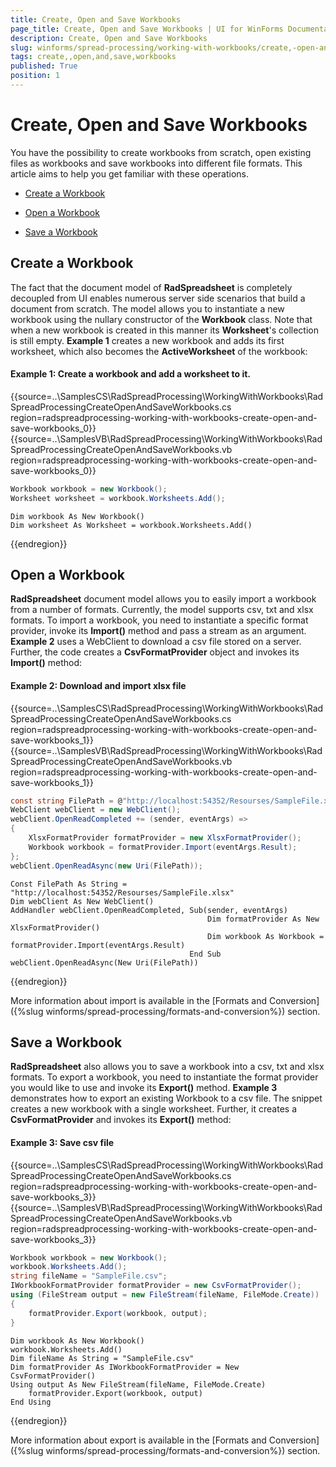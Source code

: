 ```yaml
---
title: Create, Open and Save Workbooks
page_title: Create, Open and Save Workbooks | UI for WinForms Documentation
description: Create, Open and Save Workbooks
slug: winforms/spread-processing/working-with-workbooks/create,-open-and-save-workbooks
tags: create,,open,and,save,workbooks
published: True
position: 1
---
```


# Create, Open and Save Workbooks

You have the possibility to create workbooks from scratch, open existing files as workbooks and save workbooks into different file formats. This article aims to help you get familiar with these operations.

* [Create a Workbook](#create-a-workbook)

* [Open a Workbook](#open-a-workbook)

* [Save a Workbook](#save-a-workbook)

## Create a Workbook

The fact that the document model of __RadSpreadsheet__ is completely decoupled from UI enables numerous server side scenarios that build a document from scratch. The model allows you to instantiate a new workbook using the nullary constructor of the __Workbook__ class. Note that when a new workbook is created in this manner its __Worksheet__'s collection is still empty. __Example 1__ creates a new workbook and adds its first worksheet, which also becomes the __ActiveWorksheet__ of the workbook:

#### Example 1: Create a workbook and add a worksheet to it.

{{source=..\SamplesCS\RadSpreadProcessing\WorkingWithWorkbooks\RadSpreadProcessingCreateOpenAndSaveWorkbooks.cs region=radspreadprocessing-working-with-workbooks-create-open-and-save-workbooks_0}} 
{{source=..\SamplesVB\RadSpreadProcessing\WorkingWithWorkbooks\RadSpreadProcessingCreateOpenAndSaveWorkbooks.vb region=radspreadprocessing-working-with-workbooks-create-open-and-save-workbooks_0}} 

````C#
Workbook workbook = new Workbook();
Worksheet worksheet = workbook.Worksheets.Add();

````
````VB.NET
Dim workbook As New Workbook()
Dim worksheet As Worksheet = workbook.Worksheets.Add()

````

{{endregion}} 

## Open a Workbook

__RadSpreadsheet__ document model allows you to easily import a workbook from a number of formats. Currently, the model supports csv, txt and xlsx formats. To import a workbook, you need to instantiate a specific format provider, invoke its __Import()__ method and pass a stream as an argument. __Example 2__ uses a WebClient to download a csv file stored on a server. Further, the code creates a __CsvFormatProvider__ object and invokes its __Import()__ method:

#### Example 2: Download and import xlsx file

{{source=..\SamplesCS\RadSpreadProcessing\WorkingWithWorkbooks\RadSpreadProcessingCreateOpenAndSaveWorkbooks.cs region=radspreadprocessing-working-with-workbooks-create-open-and-save-workbooks_1}} 
{{source=..\SamplesVB\RadSpreadProcessing\WorkingWithWorkbooks\RadSpreadProcessingCreateOpenAndSaveWorkbooks.vb region=radspreadprocessing-working-with-workbooks-create-open-and-save-workbooks_1}} 

````C#
const string FilePath = @"http://localhost:54352/Resourses/SampleFile.xlsx";
WebClient webClient = new WebClient();
webClient.OpenReadCompleted += (sender, eventArgs) =>
{
    XlsxFormatProvider formatProvider = new XlsxFormatProvider();
    Workbook workbook = formatProvider.Import(eventArgs.Result);
};
webClient.OpenReadAsync(new Uri(FilePath));

````
````VB.NET
Const FilePath As String = "http://localhost:54352/Resourses/SampleFile.xlsx"
Dim webClient As New WebClient()
AddHandler webClient.OpenReadCompleted, Sub(sender, eventArgs)
                                            Dim formatProvider As New XlsxFormatProvider()
                                            Dim workbook As Workbook = formatProvider.Import(eventArgs.Result)
                                        End Sub
webClient.OpenReadAsync(New Uri(FilePath))

````

{{endregion}} 

More information about import is available in the [Formats and Conversion]({%slug winforms/spread-processing/formats-and-conversion%}) section.


## Save a Workbook

__RadSpreadsheet__ also allows you to save a workbook into a csv, txt and xlsx formats. To export a workbook, you need to instantiate the format provider you would like to use and invoke its __Export()__ method. __Example 3__ demonstrates how to export an existing Workbook to a csv file. The snippet creates a new workbook with a single worksheet. Further, it creates a __CsvFormatProvider__ and invokes its __Export()__ method:

#### Example 3: Save csv file

{{source=..\SamplesCS\RadSpreadProcessing\WorkingWithWorkbooks\RadSpreadProcessingCreateOpenAndSaveWorkbooks.cs region=radspreadprocessing-working-with-workbooks-create-open-and-save-workbooks_3}} 
{{source=..\SamplesVB\RadSpreadProcessing\WorkingWithWorkbooks\RadSpreadProcessingCreateOpenAndSaveWorkbooks.vb region=radspreadprocessing-working-with-workbooks-create-open-and-save-workbooks_3}} 

````C#
Workbook workbook = new Workbook();
workbook.Worksheets.Add();
string fileName = "SampleFile.csv";
IWorkbookFormatProvider formatProvider = new CsvFormatProvider();
using (FileStream output = new FileStream(fileName, FileMode.Create))
{
    formatProvider.Export(workbook, output);
}

````
````VB.NET
Dim workbook As New Workbook()
workbook.Worksheets.Add()
Dim fileName As String = "SampleFile.csv"
Dim formatProvider As IWorkbookFormatProvider = New CsvFormatProvider()
Using output As New FileStream(fileName, FileMode.Create)
    formatProvider.Export(workbook, output)
End Using

````

{{endregion}} 

More information about export is available in the [Formats and Conversion]({%slug winforms/spread-processing/formats-and-conversion%}) section.
